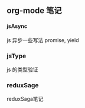 ## org-mode 笔记
#### jsAsync
js 异步一些写法 promise, yield

### jsType
js 的类型验证

### reduxSage
reduxSaga笔记
    

